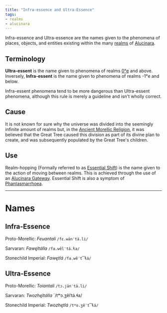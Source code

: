 ```yaml
---
title: "Infra-essence and Ultra-Essence"
tags:
- realms
- alucinara
---
```

Infra-essence and Ultra-essence are the names given to the phenomena of places, objects, and entities existing within the many [realms](alucinara/realms/realms.md) of [Alucinara](/_index.md).

## Terminology
**Ultra-essent** is the name given to phenomena of realms [0°e](locations/0th-realm.md) and above. Inversely, **Infra-essent** is the name given to phenomena of realms -1°e and below.

Infra-essent phenomena tend to be more dangerous than Ultra-essent phenomena, although this rule is merely a guideline and isn't wholly correct.

## Cause
It is not known for sure why the universe was divided into the seemingly infinite amount of realms but, in the [Ancient Morellic Religion](cultures/morellic/religions/amr.md), it was believed that the Great Tree caused this division as part of its divine plan to create, and was subsequently populated by the Great Tree's children.

## Use
Realm-hopping (Formally referred to as [Essential Shift](alucinara/realms/essential-shift.md)) is the name given to the action of moving between realms. This is achieved through the use of an [Alucinara Gateway](alucinara/realms/gateway.md). Essential Shift is also a symptom of [Phantasmarrhoea](illnesses/phantasmarrhoea.md).

---
# Names
## Infra-Essence
Proto-Morellic: *Feuantali* `/fɛ.wänˈtä.li/`

Sarvaran: *Fawęltálla* `/fa.wẽlˈtá.ɬa/`

Stonechild Imperial: *Fawętlá* `/fa.wẽˈt͡ɬá/`

## Ultra-Essence
Proto-Morellic: *Toiantali* `/tɔ.jänˈtä.li/`

Sarvaran: *Twozhęltálla* `/tʷɔ.ʒẽlˈtá.ɬa/

Stonechild Imperial: *Twozhętlá* `/tʷo.ʒẽˈt͡ɬá/`